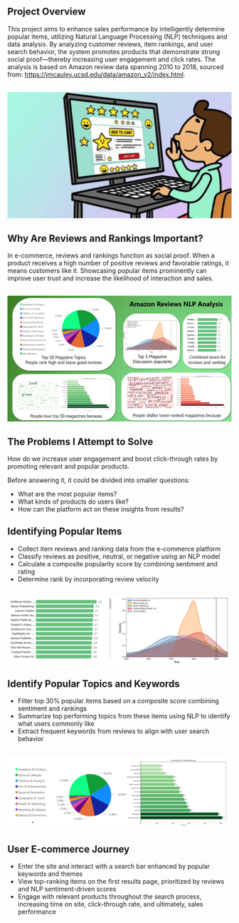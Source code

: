 ## Project Overview
This project aims to enhance sales performance by intelligently determine popular items, utilizing Natural Language Processing (NLP) techniques and data analysis. By analyzing customer reviews, item rankings, and user search behavior, the system promotes products that demonstrate strong social proof—thereby increasing user engagement and click rates. The analysis is based on Amazon review data spanning 2010 to 2018, sourced from: https://jmcauley.ucsd.edu/data/amazon_v2/index.html.

<br>

<div align="center">
  
<img src="image/buy_now.gif" width="600">

</div>

## Why Are Reviews and Rankings Important?
In e-commerce, reviews and rankings function as social proof. When a product receives a high number of positive reviews and favorable ratings, it means customers like it. Showcasing popular items prominently can improve user trust and increase the likelihood of interaction and sales.

<br>

<div align="center">
  
<img src="image/amazon_reviews_NLP_analysis.png" width="600">

</div>

## The Problems I Attempt to Solve
How do we increase user engagement and boost click-through rates by promoting relevant and popular products.

Before answering it, it could be divided into smaller questions:
- What are the most popular items?
- What kinds of products do users like?
- How can the platform act on these insights from results?

## Identifying Popular Items
- Collect item reviews and ranking data from the e-commerce platform  
- Classify reviews as positive, neutral, or negative using an NLP model  
- Calculate a composite popularity score by combining sentiment and rating  
- Determine rank by incorporating review velocity  

<br>

<div align="center">
  
<img src="image/graph1.png" width="600">

</div>

## Identify Popular Topics and Keywords
- Filter top 30% popular items based on a composite score combining sentiment and rankings  
- Summarize top performing topics from these items using NLP to identify what users commonly like  
- Extract frequent keywords from reviews to align with user search behavior  

<br>

<div align="center">
  
<img src="image/graph2.png" width="600">

</div>

## User E-commerce Journey
- Enter the site and interact with a search bar enhanced by popular keywords and themes 
- View top-ranking items on the first results page, prioritized by reviews and NLP sentiment-driven scores  
- Engage with relevant products throughout the search process, increasing time on site, click-through rate, and ultimately, sales performance


